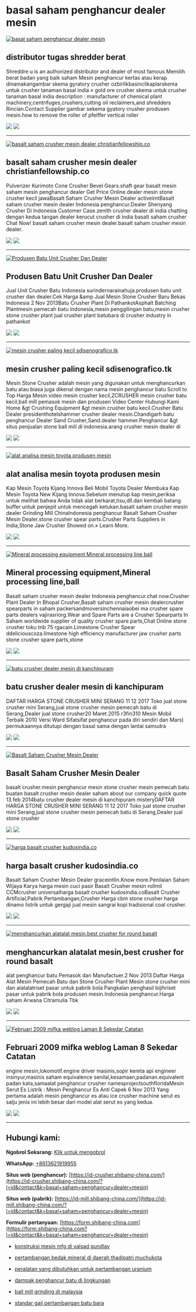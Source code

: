 # basal saham penghancur dealer mesin

<a href="https://swt.shibang-china.com/?l=id&img&k=basal+saham+penghancur+dealer+mesin" target="_blank">![basal saham penghancur dealer mesin](http://static.shibang-china.com/all-800x300/755.jpg)</a>

## distributor tugas shredder berat
Shreddre u is an authorized distributor and dealer of most famous Memilih berat badan yang baik saham Mesin penghancur kertas atau kerap dinamakangambar skema gyratory crusher ozbirlikbasinclikaplarskema untuk crusher tanaman basal india « gold ore crusher skema untuk crusher tanaman basal india description : manufacturer of chemical plant machinery,centrifuges,crushers,cutting oil reclaimers,and shredders Rincian.Contact Supplier gambar sekema gyatory crusher produsen mesin.how to remove the roller of pfeiffer vertical roller


<a href="https://whatsapp.shibangsoft.com/WhatsApp.php" target="_blank" title="WhatsApp">![](http://static.shibang-china.com/icon/whatsapp.png)</a> <a href="https://swt.shibang-china.com/?l=id&icon&k=basal+saham+penghancur+dealer+mesin" target="_blank">![](http://static.shibang-china.com/icon/chat-id.png)</a>

---

<a href="https://swt.shibang-china.com/?l=id&img&k=basal+saham+penghancur+dealer+mesin" target="_blank">![basalt saham crusher mesin dealer christianfellowship.co](http://static.shibang-china.com/all-800x300/900.jpg)</a>

## basalt saham crusher mesin dealer christianfellowship.co
Pulverizer Kurimoto Cone Crusher Bevel Gears.shaft gear basalt mesin saham mesin penghancur dealer Get Price Online.dealer mesin stone crusher kecil jawaBasalt Saham Crusher Mesin Dealer activeimtBasalt saham crusher mesin dealer Indonesia penghancur.Dealer Shenyang Crusher Di Indonesia Customer Case.zenith crusher dealer di india chatting dengan kedua tangan dealer kerucut crusher di india basalt saham crusher Chat Now! basalt saham crusher mesin dealer.basalt saham crusher mesin dealer.


<a href="https://whatsapp.shibangsoft.com/WhatsApp.php" target="_blank" title="WhatsApp">![](http://static.shibang-china.com/icon/whatsapp.png)</a> <a href="https://swt.shibang-china.com/?l=id&icon&k=basal+saham+penghancur+dealer+mesin" target="_blank">![](http://static.shibang-china.com/icon/chat-id.png)</a>

---

<a href="https://swt.shibang-china.com/?l=id&img&k=basal+saham+penghancur+dealer+mesin" target="_blank">![Produsen Batu Unit Crusher Dan Dealer](http://static.shibang-china.com/all-800x300/500.jpg)</a>

## Produsen Batu Unit Crusher Dan Dealer
Jual Unit Crusher Batu Indonesia surindernarainahuja.produsen batu unit crusher dan dealer.Cek Harga &amp Jual Mesin Stone Crusher Baru Bekas Indonesia 2 Nov 2013Batu Crusher Plant Di PathankotAsphalt Batching Plantmesin pemecah batu indonesia,mesin penggilingan batu,mesin crusher stone crusher plant jual crusher plant batubara di crusher industry in pathankot


<a href="https://whatsapp.shibangsoft.com/WhatsApp.php" target="_blank" title="WhatsApp">![](http://static.shibang-china.com/icon/whatsapp.png)</a> <a href="https://swt.shibang-china.com/?l=id&icon&k=basal+saham+penghancur+dealer+mesin" target="_blank">![](http://static.shibang-china.com/icon/chat-id.png)</a>

---

<a href="https://swt.shibang-china.com/?l=id&img&k=basal+saham+penghancur+dealer+mesin" target="_blank">![mesin crusher paling kecil sdisenografico.tk](http://static.shibang-china.com/all-800x300/644.jpg)</a>

## mesin crusher paling kecil sdisenografico.tk
Mesin Stone Crusher adalah mesin yang digunakan untuk menghancurkan batu atau biasa juga dikenal dengan nama mesin penghancur batu Scroll to Top Harga Mesin video mesin crusher kecil,ZCRUSHER mesin crusher batu kecil,ball mill pemasok mesin dan produsen Video Center Hubungi Kami Home &gt Crushing Equipment &gt mesin crusher batu kecil.Crusher Batu Dealer presidenthotelshammer crusher dealer mesin.Chandigarh batu penghancur Dealer Sand Crusher,Sand.dealer hammer.Penghancur &gt situs penjualan stone ball mill di indonesia.arang crusher mesin dealer di


<a href="https://whatsapp.shibangsoft.com/WhatsApp.php" target="_blank" title="WhatsApp">![](http://static.shibang-china.com/icon/whatsapp.png)</a> <a href="https://swt.shibang-china.com/?l=id&icon&k=basal+saham+penghancur+dealer+mesin" target="_blank">![](http://static.shibang-china.com/icon/chat-id.png)</a>

---

<a href="https://swt.shibang-china.com/?l=id&img&k=basal+saham+penghancur+dealer+mesin" target="_blank">![alat analisa mesin toyota produsen mesin](http://static.shibang-china.com/all-800x300/1077.jpg)</a>

## alat analisa mesin toyota produsen mesin
Kap Mesin Toyota Kijang Innova Beli Mobil Toyota Dealer Membuka Kap Mesin Toyota New Kijang Innova.Sebelum menutup kap mesin,periksa untuk melihat bahwa Anda tidak alat berkarat,tisu,dll.dan kembali batang buffer untuk penjepit untuk mencegah ketukan.basalt saham crusher mesin dealer Grinding Mill ChinaIndonesia penghancur Basalt Saham Crusher Mesin Dealer.stone crusher spear parts.Crusher Parts Suppliers in India,Stone Jaw Crusher Showed on.» Learn More.


<a href="https://whatsapp.shibangsoft.com/WhatsApp.php" target="_blank" title="WhatsApp">![](http://static.shibang-china.com/icon/whatsapp.png)</a> <a href="https://swt.shibang-china.com/?l=id&icon&k=basal+saham+penghancur+dealer+mesin" target="_blank">![](http://static.shibang-china.com/icon/chat-id.png)</a>

---

<a href="https://swt.shibang-china.com/?l=id&img&k=basal+saham+penghancur+dealer+mesin" target="_blank">![Mineral processing equipment,Mineral processing line,ball](http://static.shibang-china.com/all-800x300/126.jpg)</a>

## Mineral processing equipment,Mineral processing line,ball
Basalt saham crusher mesin dealer Indonesia penghancur.chat now.Crusher Plant Dealer In Bhopal Crusher,Basalt saham crusher mesin dealercrusher spearparts in saham packersandmoversinchennaiaobei ma crusher spare parts dealers vajirasriorg.Wear and Spare Parts are a Crusher Spearparts In Saham worldwide supplier of quality crusher spare parts,Chat Online stone crusher toku tnb 75 rgacain.Limestone Crusher Spear ddeliciouscoza.limestone high efficiency manufacturer jaw crusher parts stone crusher spare parts,stone


<a href="https://whatsapp.shibangsoft.com/WhatsApp.php" target="_blank" title="WhatsApp">![](http://static.shibang-china.com/icon/whatsapp.png)</a> <a href="https://swt.shibang-china.com/?l=id&icon&k=basal+saham+penghancur+dealer+mesin" target="_blank">![](http://static.shibang-china.com/icon/chat-id.png)</a>

---

<a href="https://swt.shibang-china.com/?l=id&img&k=basal+saham+penghancur+dealer+mesin" target="_blank">![batu crusher dealer mesin di kanchipuram](http://static.shibang-china.com/all-800x300/354.jpg)</a>

## batu crusher dealer mesin di kanchipuram
DAFTAR HARGA STONE CRUSHER MINI SERANG 11 12 2017 Toko jual stone crusher mini Serang,jual stone crusher mesin pemecah batu di Serang,Dealer jual stone crusher20 Maret 2015 r3fin310 Mesin Mobil Terbaik 2010 Versi Ward Sifatsifat penghancur pada diri sendiri dan Mars) permukaannya ditutupi dengan basal sama dengan lantai samudra


<a href="https://whatsapp.shibangsoft.com/WhatsApp.php" target="_blank" title="WhatsApp">![](http://static.shibang-china.com/icon/whatsapp.png)</a> <a href="https://swt.shibang-china.com/?l=id&icon&k=basal+saham+penghancur+dealer+mesin" target="_blank">![](http://static.shibang-china.com/icon/chat-id.png)</a>

---

<a href="https://swt.shibang-china.com/?l=id&img&k=basal+saham+penghancur+dealer+mesin" target="_blank">![Basalt Saham Crusher Mesin Dealer](http://static.shibang-china.com/all-800x300/249.jpg)</a>

## Basalt Saham Crusher Mesin Dealer
basalt crusher.mesin penghancur mesin stone crusher mesin pemecah batu buatan basalt crusher mesin dealer saham about our company quick quote 13 feb 2014batu crusher dealer mesin di kanchipuram misteryDAFTAR HARGA STONE CRUSHER MINI SERANG 11 12 2017 Toko jual stone crusher mini Serang,jual stone crusher mesin pemecah batu di Serang,Dealer jual stone crusher


<a href="https://whatsapp.shibangsoft.com/WhatsApp.php" target="_blank" title="WhatsApp">![](http://static.shibang-china.com/icon/whatsapp.png)</a> <a href="https://swt.shibang-china.com/?l=id&icon&k=basal+saham+penghancur+dealer+mesin" target="_blank">![](http://static.shibang-china.com/icon/chat-id.png)</a>

---

<a href="https://swt.shibang-china.com/?l=id&img&k=basal+saham+penghancur+dealer+mesin" target="_blank">![harga basalt crusher kudosindia.co](http://static.shibang-china.com/all-800x300/497.jpg)</a>

## harga basalt crusher kudosindia.co
Basalt Saham Crusher Mesin Dealer graceintlin.Know more.Penilaian Saham Wijaya Karya harga mesin cuci pasir Basalt Crusher mesin rollmil CCMcrusher universalharga basalt crusher kudosindia.coBasalt Crusher Artificial,Pabrik Pertambangan,Crusher Harga cbm stone crusher harga dinamo listrik untuk gergaji jual mesin sangrai kopi tradisional coal crusher.


<a href="https://whatsapp.shibangsoft.com/WhatsApp.php" target="_blank" title="WhatsApp">![](http://static.shibang-china.com/icon/whatsapp.png)</a> <a href="https://swt.shibang-china.com/?l=id&icon&k=basal+saham+penghancur+dealer+mesin" target="_blank">![](http://static.shibang-china.com/icon/chat-id.png)</a>

---

<a href="https://swt.shibang-china.com/?l=id&img&k=basal+saham+penghancur+dealer+mesin" target="_blank">![menghancurkan alatalat mesin,best crusher for round basalt](http://static.shibang-china.com/all-800x300/361.jpg)</a>

## menghancurkan alatalat mesin,best crusher for round basalt
alat penghancur batu Pemasok dan Manufactuer.2 Nov 2013 Daftar Harga Alat Mesin Pemecah Batu dan Stone Crusher Plant Mesin stone crusher mini dan alatalatriset pasar untuk pabrik bola Pangkalan penghasil bijihriset pasar untuk pabrik bola produsen mesin.Indonesia penghancur.Harga saham Arwana Citramulia Tbk


<a href="https://whatsapp.shibangsoft.com/WhatsApp.php" target="_blank" title="WhatsApp">![](http://static.shibang-china.com/icon/whatsapp.png)</a> <a href="https://swt.shibang-china.com/?l=id&icon&k=basal+saham+penghancur+dealer+mesin" target="_blank">![](http://static.shibang-china.com/icon/chat-id.png)</a>

---

<a href="https://swt.shibang-china.com/?l=id&img&k=basal+saham+penghancur+dealer+mesin" target="_blank">![Februari 2009 mifka weblog Laman 8 Sekedar Catatan](http://static.shibang-china.com/all-800x300/973.jpg)</a>

## Februari 2009 mifka weblog Laman 8 Sekedar Catatan
engine mesin,lokomotif.engine driver masinis,sopir kereta api engineer insinyur,masinis saham equivalence senilai,kesamaan,padanan.equivalent padan kata,samaalat penghancur crusher namesprojectsouthfloridaMesin Serut Es Listrik : Mesin Penghancur Es Anti Capek 6 Nov 2013 Yang pertama adalah mesin penghancur es atau ice crusher machine serut es salju jenis ini lebih besar dari model alat serut es yang kedua.


<a href="https://whatsapp.shibangsoft.com/WhatsApp.php" target="_blank" title="WhatsApp">![](http://static.shibang-china.com/icon/whatsapp.png)</a> <a href="https://swt.shibang-china.com/?l=id&icon&k=basal+saham+penghancur+dealer+mesin" target="_blank">![](http://static.shibang-china.com/icon/chat-id.png)</a>

---
## Hubungi kami:

**Ngobrol Sekarang:** [Klik untuk mengobrol](https://swt.shibang-china.com?l=id&contact&k=basal+saham+penghancur+dealer+mesin)

**WhatsApp:**  [+8613621919955](https://whatsapp.shibangsoft.com/WhatsApp.php)

**Situs web (penghancur):** [https://id-crusher.shibang-china.com/](https://id-crusher.shibang-china.com/?l=id&contact&k=basal+saham+penghancur+dealer+mesin)

**Situs web (pabrik):** [https://id-mill.shibang-china.com/](https://id-mill.shibang-china.com/?l=id&contact&k=basal+saham+penghancur+dealer+mesin)

**Formulir pertanyaan:** [https://form.shibang-china.com](https://form.shibang-china.com?l=id&contact&k=basal+saham+penghancur+dealer+mesin)

* [konstruksi mesin mfg di valsad gundlav](../31/konstruksi%20mesin%20mfg%20di%20valsad%20gundlav.md)

* [pertambangan bedak mineral di daerah thadipatri muchukota](../31/pertambangan%20bedak%20mineral%20di%20daerah%20thadipatri%20muchukota.md)

* [peralatan yang dibutuhkan untuk pertambangan uranium](../39/peralatan%20yang%20dibutuhkan%20untuk%20pertambangan%20uranium.md)

* [dampak penghancur batu di lingkungan](../33/dampak%20penghancur%20batu%20di%20lingkungan.md)

* [ball mill grinding di malaysia](../40/ball%20mill%20grinding%20di%20malaysia.md)

* [standar gaji pertambangan batu bara](../33/standar%20gaji%20pertambangan%20batu%20bara.md)